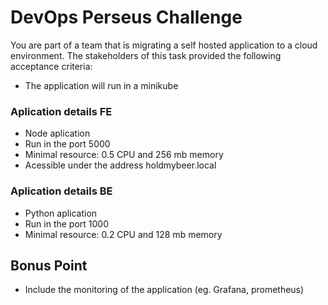 # DevOps Perseus Challenge 

You are part of a team that is migrating a self hosted application to a cloud environment. 
The stakeholders of this task provided the following acceptance criteria:

- The application will run in a minikube

### Aplication details FE
- Node aplication
- Run in the port 5000
- Minimal resource: 0.5 CPU and 256 mb memory
- Acessible under the address holdmybeer.local
  
### Aplication details BE
- Python aplication
- Run in the port 1000
- Minimal resource: 0.2 CPU and 128 mb memory


## Bonus Point
- Include the monitoring of the application (eg. Grafana, prometheus)
